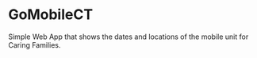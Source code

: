 # GoMobileCT
Simple Web App that shows the dates and locations of the mobile unit for Caring Families.
